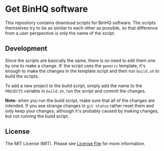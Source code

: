 # Get BinHQ software

This repository contains download scripts for BinHQ software.
The scripts themselves try to be as similar to each other as possible,
so that difference from a user perspective is only the name of the script.


## Development

Since the scripts are basically the same, there is no need to edit them one by one
to make a change. IF the script uses the `generic` template, it's enough to make
the changes in the template script and then run `build.sh` to build the scripts.

To add a new project to the build script, simply add the name to the
`PROJECTS` variable in `build.sh`, run the script and commit the changes.

**Note:** when you run the build script, make sure that all of the changes are
intended. If you see strange changes in `git status` rather reset them and only
keep your changes, although it's probably caused by making changes,
but not running the build script.


## License

The MIT License (MIT). Please see [License File](LICENSE) for more information.

